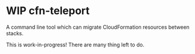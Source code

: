 # WIP cfn-teleport

A command line tool which can migrate CloudFormation resources between stacks.

This is work-in-progress! There are many thing left to do.
